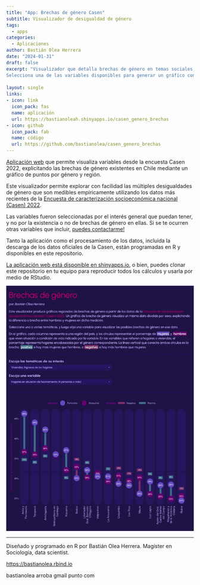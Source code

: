 ```yaml
---
title: "App: Brechas de género Casen"
subtitle: Visualizador de desigualdad de género
tags:
  - apps
categories:
  - Aplicaciones
author: Bastián Olea Herrera
date: "2024-01-31"
draft: false
excerpt: "Visualizador que detalla brechas de género en temas sociales, de vivienda e ingresos, para analizar variables en las que las mujeres experimentan peores condiciones de vida, a nivel regional
Selecciona una de las variables disponibles para generar un gráfico con todas las regiones del país, donde se detalla el porcentaje de la población femenina y masculina afectada por la variable seleccionada, o si eliges variables de vivienda o familia, el porcentaje de hogares con jefatura femenina o masculina correspondientes. Los puntos del gráfico además se detallan con las brechas o diferencias entre géneros existentes, volviendo explícitas las desigualdades o ausencia de las mismas."

layout: single
links:
- icon: link
  icon_pack: fas
  name: aplicación
  url: https://bastianoleah.shinyapps.io/casen_genero_brechas
- icon: github
  icon_pack: fab
  name: código
  url: https://github.com/bastianolea/casen_genero_brechas
---
```


[Aplicación web](https://bastianoleah.shinyapps.io/casen_brechas_genero) que permite visualiza variables desde la encuesta Casen 2022, explicitando las brechas de género existentes en Chile mediante un gráfico de puntos por género y región.

Este visualizador permite explorar con facilidad las múltiples desigualdades de género que son medibles empíricamente utilizando los datos más recientes de la [Encuesta de caracterización socioeconómica nacional (Casen) 2022](https://observatorio.ministeriodesarrollosocial.gob.cl/encuesta-casen-2022).

Las variables fueron seleccionadas por el interés general que puedan tener, y no por la existencia o no de brechas de género en ellas. Si se te ocurren otras variables que incluir, [puedes contactarme!](https://bastianolea.rbind.io)

Tanto la aplicación como el procesamiento de los datos, incluida la descarga de los datos oficiales de la Casen, están programadas en R y disponibles en este repositorio.

[La aplicación web está disponible en shinyapps.io](https://bastianoleah.shinyapps.io/casen_brechas_genero), o bien, puedes clonar este repositorio en tu equipo para reproducir todos los cálculos y usarla por medio de RStudio.

![Brechas de género Casen 2022](brechas_de_genero_casen_2022.jpg)

----

Diseñado y programado en R por Bastián Olea Herrera. Magíster en Sociología, data scientist.

https://bastianolea.rbind.io

bastianolea arroba gmail punto com
